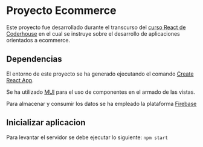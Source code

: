 # Proyecto Ecommerce

Este proyecto fue desarrollado durante el transcurso del [curso React de Coderhouse](https://www.coderhouse.com/online/reactjs) en el cual se instruye sobre el desarrollo de aplicaciones orientados a ecommerce.

##  Dependencias

El entorno de este proyecto se ha generado ejecutando el comando [Create React App](https://github.com/facebook/create-react-app).

Se ha utilizado [MUI](https://mui.com/) para el uso de componentes en el armado de las vistas.

Para almacenar y consumir los datos se ha empleado la plataforma [Firebase](https://firebase.google.com/docs?gclid=EAIaIQobChMIp-u2lMfp8wIVD5ezCh0F5AnzEAAYASABEgIs0_D_BwE&gclsrc=aw.ds)

## Inicializar aplicacion

Para levantar el servidor se debe ejecutar lo siguiente:
`npm start`

